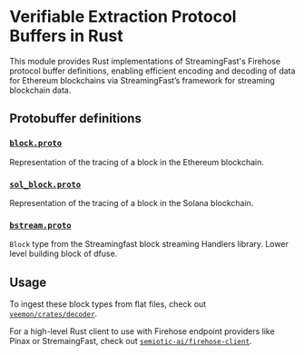 # Verifiable Extraction Protocol Buffers in Rust

This module provides Rust implementations of StreamingFast's Firehose protocol buffer
definitions, enabling efficient encoding and decoding of data for Ethereum blockchains via StreamingFast’s framework for streaming blockchain data.

## Protobuffer definitions

### [`block.proto`](https://github.com/streamingfast/firehose-ethereum/blob/335607aac766f9f3c6946d8b1ad3c8e36ab70930/proto/sf/ethereum/type/v2/type.proto)

Representation of the tracing of a block in the Ethereum blockchain.

### [`sol_block.proto`](https://github.com/streamingfast/firehose-solana/blob/develop/proto/sf/solana/type/v1/type.proto)

Representation of the tracing of a block in the Solana blockchain.

### [`bstream.proto`](https://github.com/streamingfast/bstream/blob/develop/proto/sf/bstream/v1/bstream.proto)

`Block` type from the Streamingfast block streaming Handlers library. Lower level building block of dfuse.

## Usage

To ingest these block types from flat files, check out
[`veemon/crates/decoder`](../decoder/index.html).

For a high-level Rust client to use with Firehose endpoint providers like Pinax or StremaingFast,
check out [`semiotic-ai/firehose-client`](https://github.com/semiotic-ai/firehose-client).
